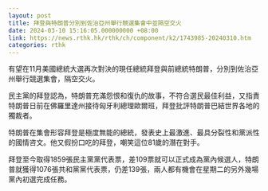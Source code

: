 ```yaml
---
layout: post
title: 拜登與特朗普分別到佐治亞州舉行競選集會中並隔空交火
date: 2024-03-10 15:16:05.000000000 +08:00
link: https://news.rthk.hk/rthk/ch/component/k2/1743985-20240310.htm
categories: rthk
---
```


有望在11月美國總統大選再次對決的現任總統拜登與前總統特朗普，分別到佐治亞州舉行競選集會，隔空交火。

民主黨的拜登認為，特朗普充滿怨恨和復仇的故事，不符合選民最佳利益，又指責特朗普日前在佛羅里達州接待匈牙利總理歐爾班，拜登批評特朗普巴結世界各地的獨裁者。

特朗普在集會形容拜登是極度無能的總統，發表史上最激進、最具分裂性和黨派性的國情咨文。他又假扮口吃的拜登，嘲笑這位81歲的潛在對手。

拜登至今取得1859張民主黨黨代表票，差109票就可以正式成為黨內候選人，特朗普就獲得1076張共和黨黨代表票，仍差139張，兩人都有機會在星期二的另外幾場黨內初選完成任務。
